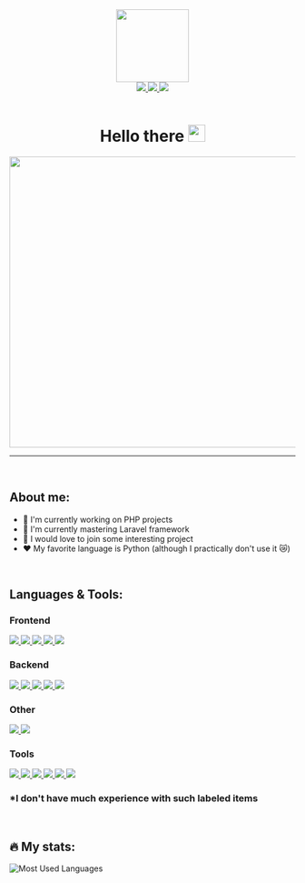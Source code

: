 <div align="center">
  <img src="https://user-images.githubusercontent.com/61974579/162792523-42de3aa4-6380-4337-98ff-744bbd3a0210.png" width="128px" />
</div>

<div align=center>
  <a href="https://www.linkedin.com/in/maciej-gawrysiak">
    <img src="https://img.shields.io/badge/LinkedIn-blue?logo=linkedin&logoColor=white&style=for-the-badge" />
  </a>
  <a href="mailto:gawrysiak.maciej@pm.me">
    <img src="https://img.shields.io/badge/EMAIL-red?logo=protonmail&logoColor=white&style=for-the-badge" />
  </a>
  <a href="https://www.t.me/MASSHUU">
    <img src="https://img.shields.io/badge/TELEGRAM-blue?logo=telegram&logoColor=white&style=for-the-badge" />
  </a>
</div>

<br />

<h1 align=center>
  Hello there
  <img src="https://media.giphy.com/media/hvRJCLFzcasrR4ia7z/giphy.gif" width="30px"/>
</h1>

<div align="center">
  <img src="https://user-images.githubusercontent.com/61974579/162798220-de003301-338b-4496-a123-127e948f9cb3.png" width="512px" />
</div>

<hr />
<br />

## About me:

- 🔭 I'm currently working on PHP projects
- 🌱 I'm currently mastering Laravel framework
- 👯 I would love to join some interesting project
- ❤ My favorite language is Python (although I practically don't use it 😿)

<br />

## Languages & Tools:

<div>
  <h3>Frontend</h3>
  <a href="https://www.linkedin.com/in/maciej-gawrysiak">
    <img src="https://img.shields.io/badge/HTML5-blue?logoColor=white&style=for-the-badge" />
  </a>
  <a href="mailto:gawrysiak.maciej@pm.me">
    <img src="https://img.shields.io/badge/CSS/SCSS-red?logoColor=white&style=for-the-badge" />
  </a>
  <a href="https://www.t.me/MASSHUU">
    <img src="https://img.shields.io/badge/JavaScript-blue?logoColor=white&style=for-the-badge" />
  </a>
  <a href="mailto:gawrysiak.maciej@pm.me">
    <img src="https://img.shields.io/badge/jQuery-red?logoColor=white&style=for-the-badge" />
  </a>
  <a href="https://www.t.me/MASSHUU">
    <img src="https://img.shields.io/badge/Vue.js*-blue?logoColor=white&style=for-the-badge" />
  </a>
</div>

<div>
  <h3>Backend</h3>
  <a href="https://www.linkedin.com/in/maciej-gawrysiak">
    <img src="https://img.shields.io/badge/PHP-blue?logoColor=white&style=for-the-badge" />
  </a>
  <a href="mailto:gawrysiak.maciej@pm.me">
    <img src="https://img.shields.io/badge/Laravel-red?logoColor=white&style=for-the-badge" />
  </a>
  <a href="https://www.t.me/MASSHUU">
    <img src="https://img.shields.io/badge/SQL-blue?logoColor=white&style=for-the-badge" />
  </a>
  <a href="mailto:gawrysiak.maciej@pm.me">
    <img src="https://img.shields.io/badge/MariaDB-red?logoColor=white&style=for-the-badge" />
  </a>
  <a href="https://www.t.me/MASSHUU">
    <img src="https://img.shields.io/badge/React*/ReactNative*-blue?logoColor=white&style=for-the-badge" />
  </a>
</div>

<div>
  <h3>Other</h3>
  <a href="https://www.linkedin.com/in/maciej-gawrysiak">
    <img src="https://img.shields.io/badge/Python-blue?logoColor=white&style=for-the-badge" />
  </a>
  <a href="mailto:gawrysiak.maciej@pm.me">
    <img src="https://img.shields.io/badge/C++-red?logoColor=white&style=for-the-badge" />
  </a>
</div>

<div>
  <h3>Tools</h3>
  <a href="https://www.linkedin.com/in/maciej-gawrysiak">
    <img src="https://img.shields.io/badge/Composer/NPM-blue?logoColor=white&style=for-the-badge" />
  </a>
  <a href="mailto:gawrysiak.maciej@pm.me">
    <img src="https://img.shields.io/badge/GitHub-red?logoColor=white&style=for-the-badge" />
  </a>
  <a href="https://www.t.me/MASSHUU">
    <img src="https://img.shields.io/badge/Photoshop-blue?logoColor=white&style=for-the-badge" />
  </a>
  <a href="mailto:gawrysiak.maciej@pm.me">
    <img src="https://img.shields.io/badge/Figma-red?logoColor=white&style=for-the-badge" />
  </a>
  <a href="https://www.t.me/MASSHUU">
    <img src="https://img.shields.io/badge/Blender-blue?logoColor=white&style=for-the-badge" />
  </a>
  <a href="mailto:gawrysiak.maciej@pm.me">
    <img src="https://img.shields.io/badge/DaVinci Resolve-red?logoColor=white&style=for-the-badge" />
  </a>
</div>

### \*I don't have much experience with such labeled items

<br />

## :fire: My stats:

![Most Used Languages](https://github-readme-stats.vercel.app/api/top-langs/?username=MASSHUU12&theme=radical)
